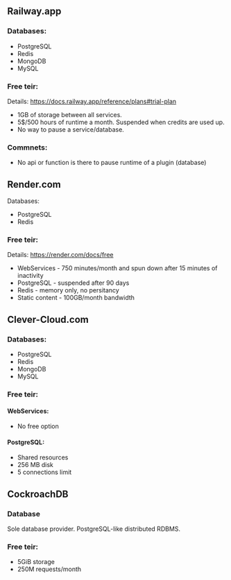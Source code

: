 ## Railway.app
### Databases:
- PostgreSQL
- Redis
- MongoDB
- MySQL

### Free teir:
Details: https://docs.railway.app/reference/plans#trial-plan
- 1GB of storage between all services.  
- 5$/500 hours of runtime a month. Suspended when credits are used up.  
- No way to pause a service/database.  
### Commnets:
  - No api or function is there to pause runtime of a plugin (database)


## Render.com
Databases:
- PostgreSQL
- Redis

### Free teir:
Details: https://render.com/docs/free

- WebServices - 750 minutes/month and spun down after 15 minutes of inactivity
- PostgreSQL - suspended after 90 days
- Redis - memory only, no persitancy
- Static content - 100GB/month bandwidth

## Clever-Cloud.com
### Databases:
- PostgreSQL
- Redis
- MongoDB
- MySQL

### Free teir:
#### WebServices: 
- No free option
#### PostgreSQL: 
- Shared resources
- 256 MB disk
- 5 connections limit

## CockroachDB
### Database
Sole database provider. PostgreSQL-like distributed RDBMS.

### Free teir:
- 5GiB storage
- 250M requests/month
